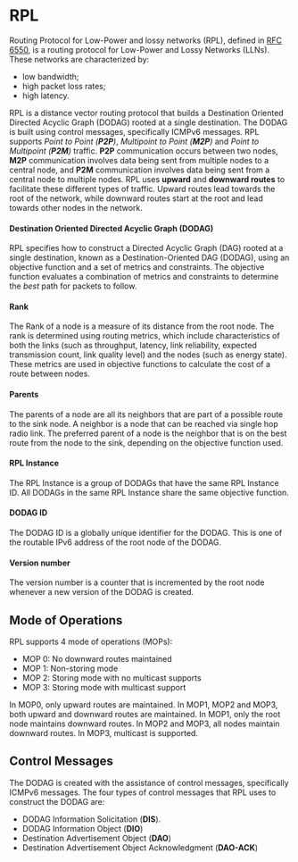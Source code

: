 # RPL

Routing Protocol for Low-Power and lossy networks (RPL), defined in [RFC 6550](),
is a routing protocol for Low-Power and Lossy Networks (LLNs).
These networks are characterized by:
- low bandwidth;
- high packet loss rates;
- high latency.

RPL is a distance vector routing protocol that builds a
Destination Oriented Directed Acyclic Graph (DODAG) rooted at a single destination.
The DODAG is built using control messages, specifically ICMPv6 messages.
RPL supports *Point to Point (**P2P**)*, *Multipoint to Point (**M2P**)* and *Point to Multipoint (**P2M**)* traffic. 
**P2P** communication occurs between two nodes, **M2P** communication involves 
data being sent from multiple nodes to a central node, and **P2M** communication 
involves data being sent from a central node to multiple nodes.
RPL uses **upward** and **downward routes** to facilitate these different types of traffic.
Upward routes lead towards the root of the network,
while downward routes start at the root and lead towards other nodes in the network.

#### Destination Oriented Directed Acyclic Graph (DODAG)

RPL specifies how to construct a Directed Acyclic Graph (DAG) rooted at a single destination, 
known as a Destination-Oriented DAG (DODAG), using an objective function and a set of metrics and constraints. 
The objective function evaluates a combination of metrics and constraints to determine 
the _best_ path for packets to follow.

#### Rank

The Rank of a node is a measure of its distance from the root node.
The rank is determined using routing metrics, which include characteristics of both the links
(such as throughput, latency, link reliability, expected transmission count, link quality level)
and the nodes (such as energy state).
These metrics are used in objective functions to calculate the cost of a route between nodes.

#### Parents

The parents of a node are all its neighbors that are part of a possible route to the sink node.
A neighbor is a node that can be reached via single hop radio link.
The preferred parent of a node is the neighbor that is on the best route from the node to the sink,
depending on the objective function used.

#### RPL Instance

The RPL Instance is a group of DODAGs that have the same RPL Instance ID.
All DODAGs in the same RPL Instance share the same objective function.

#### DODAG ID

The DODAG ID is a globally unique identifier for the DODAG.
This is one of the routable IPv6 address of the root node of the DODAG.

#### Version number

The version number is a counter that is incremented by the root node whenever a new version of the DODAG is created.

## Mode of Operations

RPL supports 4 mode of operations (MOPs):
- MOP 0: No downward routes maintained
- MOP 1: Non-storing mode
- MOP 2: Storing mode with no multicast supports
- MOP 3: Storing mode with multicast support

In MOP0, only upward routes are maintained.
In MOP1, MOP2 and MOP3, both upward and downward routes are maintained.
In MOP1, only the root node maintains downward routes.
In MOP2 and MOP3, all nodes maintain downward routes.
In MOP3, multicast is supported.

## Control Messages

The DODAG is created with the assistance of control messages, specifically ICMPv6 messages.
The four types of control messages that RPL uses to construct the DODAG are:
- DODAG Information Solicitation (**DIS**).
- DODAG Information Object (**DIO**)
- Destination Advertisement Object (**DAO**)
- Destination Advertisement Object Acknowledgment (**DAO-ACK**)
